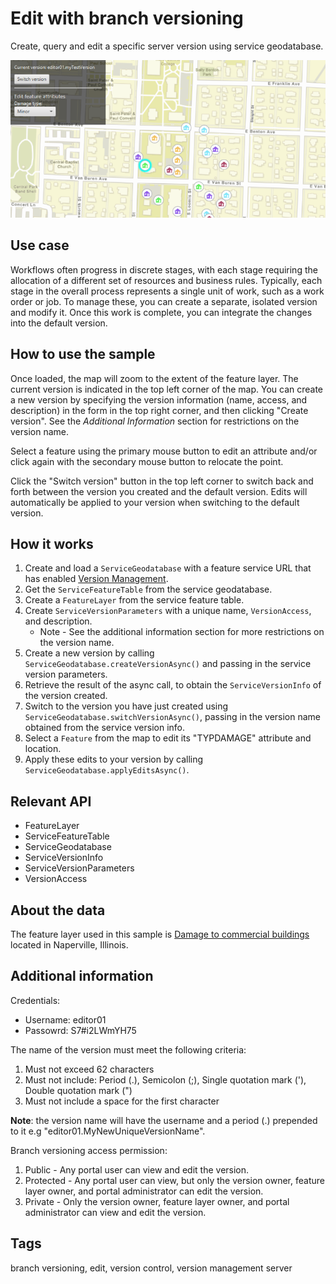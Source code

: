 # Edit with branch versioning

Create, query and edit a specific server version using service geodatabase.

![Image of edit with branch versioning](EditWithBranchVersioning.png)

## Use case

Workflows often progress in discrete stages, with each stage requiring the allocation of a different set of resources and business rules. Typically, each stage in the overall process represents a single unit of work, such as a work order or job. To manage these, you can create a separate, isolated version and modify it. Once this work is complete, you can integrate the changes into the default version.

## How to use the sample

Once loaded, the map will zoom to the extent of the feature layer. The current version is indicated in the top left corner of the map. You can create a new version by specifying the version information (name, access, and description) in the form in the top right corner, and then clicking "Create version". See the *Additional Information* section for restrictions on the version name.

Select a feature using the primary mouse button to edit an attribute and/or click again with the secondary mouse button to relocate the point.

Click the "Switch version" button in the top left corner to switch back and forth between the version you created and the default version. Edits will automatically be applied to your version when switching to the default version.

## How it works

1. Create and load a `ServiceGeodatabase` with a feature service URL that has enabled [Version Management](https://pro.arcgis.com/en/pro-app/latest/help/data/geodatabases/overview/publish-branch-versioned-data.htm).
2. Get the `ServiceFeatureTable` from the service geodatabase.
3. Create a `FeatureLayer` from the service feature table.
4. Create `ServiceVersionParameters` with a unique name, `VersionAccess`, and description.
    * Note - See the additional information section for more restrictions on the version name.
5. Create a new version by calling `ServiceGeodatabase.createVersionAsync()` and passing in the service version parameters.
6. Retrieve the result of the async call, to obtain the `ServiceVersionInfo` of the version created.
7. Switch to the version you have just created using `ServiceGeodatabase.switchVersionAsync()`, passing in the version name obtained from the service version info.
8. Select a `Feature` from the map to edit its "TYPDAMAGE" attribute and location.
9. Apply these edits to your version by calling `ServiceGeodatabase.applyEditsAsync()`.

## Relevant API

* FeatureLayer
* ServiceFeatureTable
* ServiceGeodatabase
* ServiceVersionInfo
* ServiceVersionParameters
* VersionAccess

## About the data

The feature layer used in this sample is [Damage to commercial buildings](https://sampleserver7.arcgisonline.com/server/rest/services/DamageAssessment/FeatureServer/0) located in Naperville, Illinois.

## Additional information

Credentials:

* Username: editor01
* Passowrd: S7#i2LWmYH75

The name of the version must meet the following criteria:

1. Must not exceed 62 characters
2. Must not include: Period (.), Semicolon (;), Single quotation mark ('), Double quotation mark (")
3. Must not include a space for the first character

**Note**: the version name will have the username and a period (.) prepended to it e.g "editor01.MyNewUniqueVersionName".

Branch versioning access permission:

1. Public - Any portal user can view and edit the version.
2. Protected - Any portal user can view, but only the version owner, feature layer owner, and portal administrator can edit the version.
3. Private - Only the version owner, feature layer owner, and portal administrator can view and edit the version.

## Tags

branch versioning, edit, version control, version management server
